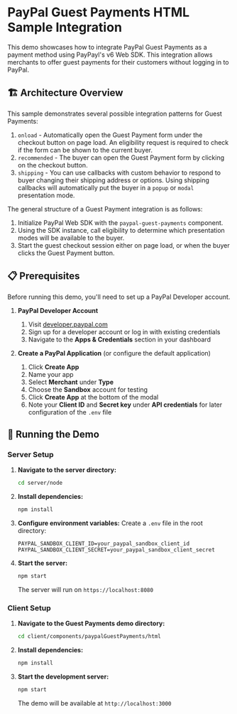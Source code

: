 # PayPal Guest Payments HTML Sample Integration

This demo showcases how to integrate PayPal Guest Payments as a payment method using PayPayl's v6 Web SDK. This integration allows merchants to offer guest payments for their customers without logging in to PayPal.

## 🏗️ Architecture Overview

This sample demonstrates several possible integration patterns for Guest Payments:

1. `onload` - Automatically open the Guest Payment form under the checkout button on page load. An eligibility request is required to check if the form can be shown to the current buyer.
2. `recommended` - The buyer can open the Guest Payment form by clicking on the checkout button.
3. `shipping` - You can use callbacks with custom behavior to respond to buyer changing their shipping address or options. Using shipping callbacks will automatically put the buyer in a `popup` or `modal` presentation mode.

The general structure of a Guest Payment integration is as follows:

1. Initialize PayPal Web SDK with the `paypal-guest-payments` component.
2. Using the SDK instance, call eligibility to determine which presentation modes will be available to the buyer.
3. Start the guest checkout session either on page load, or when the buyer clicks the Guest Payment button.

## 📋 Prerequisites

Before running this demo, you'll need to set up a PayPal Developer account.

1. **PayPal Developer Account**
   1. Visit [developer.paypal.com](https://developer.paypal.com)
   2. Sign up for a developer account or log in with existing credentials
   3. Navigate to the **Apps & Credentials** section in your dashboard

2. **Create a PayPal Application** (or configure the default application)
   1. Click **Create App**
   2. Name your app
   3. Select **Merchant** under **Type**
   4. Choose the **Sandbox** account for testing
   5. Click **Create App** at the bottom of the modal
   6. Note your **Client ID** and **Secret key** under **API credentials** for later configuration of the `.env` file

## 🚀 Running the Demo

### Server Setup

1. **Navigate to the server directory:**

   ```bash
   cd server/node
   ```

2. **Install dependencies:**

   ```bash
   npm install
   ```

3. **Configure environment variables:**
   Create a `.env` file in the root directory:

   ```env
   PAYPAL_SANDBOX_CLIENT_ID=your_paypal_sandbox_client_id
   PAYPAL_SANDBOX_CLIENT_SECRET=your_paypal_sandbox_client_secret
   ```

4. **Start the server:**
   ```bash
   npm start
   ```
   The server will run on `https://localhost:8080`

### Client Setup

1. **Navigate to the Guest Payments demo directory:**

   ```bash
   cd client/components/paypalGuestPayments/html
   ```

2. **Install dependencies:**

   ```bash
   npm install
   ```

3. **Start the development server:**
   ```bash
   npm start
   ```
   The demo will be available at `http://localhost:3000`
